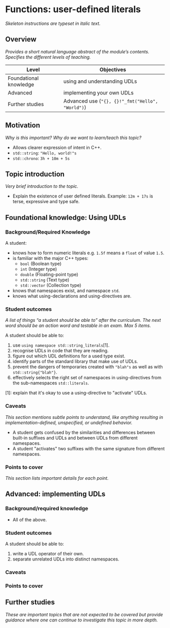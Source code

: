 # Functions: user-defined literals
_Skeleton instructions are typeset in italic text._

## Overview

_Provides a short natural language abstract of the module’s contents._
_Specifies the different levels of teaching._

<table>
  <thead>
    <th>Level</th>
    <th>Objectives</th>
  </thead>
  <tr>
    <td>Foundational knowledge</td>
    <td>using and understanding UDLs</td>
  </tr>
  <tr>
    <td>Advanced</td>
    <td>implementing your own UDLs</td>
  </tr>
  <tr>
    <td>Further studies</td>
    <td>Advanced use (<code>"{}, {}!"_fmt("Hello", "World")</code>)</td>
  </tr>
</table>

## Motivation

_Why is this important?_
_Why do we want to learn/teach this topic?_

* Allows clearer expression of intent in C++.
* `std::string`: `"Hello, world!"s`
* `std::chrono`: `3h + 10m + 5s`

## Topic introduction

_Very brief introduction to the topic._

* Explain the existence of user defined literals. Example: `12m + 17s` is terse,
  expressive and type safe.

## Foundational knowledge: Using UDLs

### Background/Required Knowledge

A student:
* knows how to form numeric literals e.g. `1.5f` means a `float` of value `1.5`.
* is familiar with the major C++ types:
  * `bool` (Boolean type)
  * `int`  (Integer type)
  * `double` (Floating-point type)
  * `std::string` (Text type)
  * `std::vector` (Collection type)
* knows that namespaces exist, and namespace `std`.
* knows what using-declarations and using-directives are.

### Student outcomes

_A list of things “a student should be able to” after the curriculum._
_The next word should be an action word and testable in an exam._
_Max 5 items._

A student should be able to:

1. use `using namespace std::string_literals`\[1].
2. recognise UDLs in code that they are reading.
3. figure out which UDL definitions for a used type exist.
4. identify parts of the standard library that make use of UDLs.
5. prevent the dangers of temporaries created with `"blah"s` as well as with
   `std::string{"blah"}`.
6. effectively selects the right set of namespaces in using-directives from the
   sub-namespaces `std::literals`.

\[1]: explain that it's okay to use a using-directive to "activate" UDLs.

### Caveats

_This section mentions subtle points to understand, like anything resulting in
implementation-defined, unspecified, or undefined behavior._

* A student gets confused by the similarities and differences between built-in
  suffixes and UDLs and between UDLs from different namespaces.
* A student "activates" two suffixes with the same signature from different
  namespaces.

### Points to cover

_This section lists important details for each point._

## Advanced: implementing UDLs

### Background/required knowledge

* All of the above.

### Student outcomes

A student should be able to:

1. write a UDL operator of their own.
2. separate unrelated UDLs into distinct namespaces.

### Caveats

### Points to cover

## Further studies

_These are important topics that are not expected to be covered but provide
guidance where one can continue to investigate this topic in more depth._